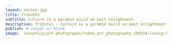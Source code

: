 ```yaml
---
layout: series-jpg
title: Tributes
subtitle: Culture is a pyramid build on past enlightment.
description: Tributes - Culture is a pyramid build on past enlightment.
publish: # notyet or blank
image:  /assets/p/art-photographs/rokma_art_photography-190214-living-bukit-03.jpg
---
```

